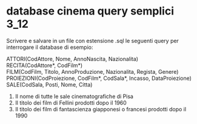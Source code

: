 # database cinema query semplici 3_12

Scrivere e salvare in un file con estensione .sql le seguenti query per interrogare il database di esempio:

ATTORI(CodAttore, Nome, AnnoNascita, Nazionalita)  
RECITA(CodAttore*, CodFilm*)  
FILM(CodFilm, Titolo, AnnoProduzione, Nazionalita, Regista, Genere)  
PROIEZIONI(CodProiezione, CodFilm*, CodSala*, Incasso, DataProiezione)  
SALE(CodSala, Posti, Nome, Citta)  

1. Il nome di tutte le sale cinematografiche di Pisa
1. Il titolo dei film di Fellini prodotti dopo il 1960
1. Il titolo dei film di fantascienza giapponesi o francesi prodotti dopo il 1990
